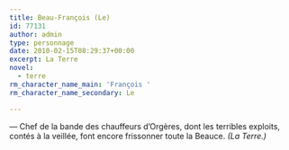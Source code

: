 ```yaml
---
title: Beau-François (Le)
id: 77131
author: admin
type: personnage
date: 2010-02-15T08:29:37+00:00
excerpt: La Terre
novel:
  - terre
rm_character_name_main: 'François '
rm_character_name_secondary: Le

---
```

— Chef de la bande des chauffeurs d&rsquo;Orgères, dont les terribles exploits, contés à la veillée, font encore frissonner toute la Beauce. _(La Terre.)_